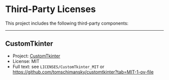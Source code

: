 # Third-Party Licenses

This project includes the following third-party components:

---

## CustomTkinter

- Project: [CustomTkinter](https://customtkinter.tomschimansky.com/)
- License: MIT
- Full text: see `LICENSES/CustomTkinter_MIT` or <https://github.com/tomschimansky/customtkinter?tab=MIT-1-ov-file>
